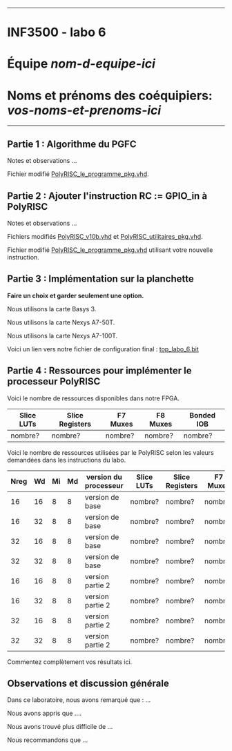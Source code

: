 
------------------------------------------------------------------------

# INF3500 - labo 6
# Équipe *nom-d-equipe-ici*
# Noms et prénoms des coéquipiers: *vos-noms-et-prenoms-ici*

------------------------------------------------------------------------

## Partie 1 : Algorithme du PGFC

Notes et observations ...

Fichier modifié [PolyRISC_le_programme_pkg.vhd](sources/PolyRISC_le_programme_pkg.vhd).


## Partie 2 : Ajouter l'instruction RC := GPIO_in à PolyRISC

Notes et observations ...

Fichiers modifiés [PolyRISC_v10b.vhd](sources/PolyRISC_v10b.vhd) et [PolyRISC_utilitaires_pkg.vhd](sources/PolyRISC_utilitaires_pkg.vhd).

Fichier modifié [PolyRISC_le_programme_pkg.vhd](sources/PolyRISC_le_programme_pkg.vhd) utilisant votre nouvelle instruction.


## Partie 3 : Implémentation sur la planchette

**Faire un choix et garder seulement une option.**

Nous utilisons la carte Basys 3.

Nous utilisons la carte Nexys A7-50T.

Nous utilisons la carte Nexys A7-100T.

Voici un lien vers notre fichier de configuration final : [top_labo_6.bit](synthese-implementation/top_labo_6.bit)


## Partie 4 : Ressources pour implémenter le processeur PolyRISC

Voici le nombre de ressources disponibles dans notre FPGA.

Slice LUTs | Slice Registers | F7 Muxes | F8 Muxes | Bonded IOB
---------- | --------------- | -------- | -------- | ----------
nombre? | nombre? | nombre? | nombre? | nombre?

Voici le nombre de ressources utilisées par le PolyRISC selon les valeurs demandées dans les instructions du labo.

Nreg | Wd | Mi | Md | version du processeur | Slice LUTs | Slice Registers | F7 Muxes | F8 Muxes | Bonded IOB
---- | -- | -- | -- | --------------------- | ---------- | --------------- | -------- | -------- | ------------
16   | 16 | 8  | 8  | version de base       | nombre?    | nombre?         | nombre?  | nombre?  | nombre?
16   | 32 | 8  | 8  | version de base       | nombre?    | nombre?         | nombre?  | nombre?  | nombre?
32   | 16 | 8  | 8  | version de base       | nombre?    | nombre?         | nombre?  | nombre?  | nombre?
32   | 32 | 8  | 8  | version de base       | nombre?    | nombre?         | nombre?  | nombre?  | nombre?
16   | 16 | 8  | 8  | version partie 2      | nombre?    | nombre?         | nombre?  | nombre?  | nombre?
16   | 32 | 8  | 8  | version partie 2      | nombre?    | nombre?         | nombre?  | nombre?  | nombre?
32   | 16 | 8  | 8  | version partie 2      | nombre?    | nombre?         | nombre?  | nombre?  | nombre?
32   | 32 | 8  | 8  | version partie 2      | nombre?    | nombre?         | nombre?  | nombre?  | nombre?

Commentez complètement vos résultats ici.


## Observations et discussion générale

Dans ce laboratoire, nous avons remarqué que : ...

Nous avons appris que ....

Nous avons trouvé plus difficile de ...

Nous recommandons que ...
